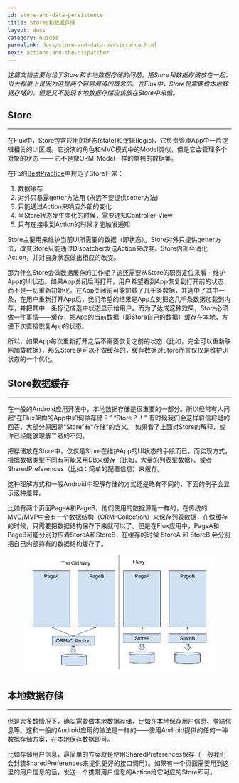 ```yaml
---
id: store-and-data-persistence
title: Stores和数据存储
layout: docs
category: Guides
permalink: docs/store-and-data-persistence.html
next: actions-and-the-dispatcher
---
```



*这篇文档主要讨论了Store和本地数据存储的问题，把Store和数据存储放在一起，很大程度上是因为这是两个容易混淆的概念的。在Flux中，Store是需要做本地数据存储的，但是又不能说本地数据存储应该放在Store中来做。*

## Store
---
在Flux中，Store包含应用的状态(state)和逻辑(logic)，它负责管理App中一片逻辑相关的UI区域。它扮演的角色和MVC模式中的Model类似，但是它会管理多个对象的状态 —— 它不是像ORM-Model一样的单独的数据集。

在Fb的[BestPractice](http://facebook.github.io/docs/flux-utils.html#stores)中规范了Store日常：

1. 数据缓存
2. 对外只暴露getter方法用 (永远不要提供setter方法)
3. 只能通过Action来响应外部的变化
4. 当Store状态发生变化的时候，需要通知Controller-View
5. 只有在接收到Action的时候才能触发通知

Store主要用来维护当前UI所需要的数据（即状态）。Store对外只提供getter方法，改变Store只能通过Dispatcher发送Action来改变。Store内部会消化Action，并对自身状态做出相应的改变。

那为什么Store会做数据缓存的工作呢？这还需要从Store的职责定位来看 - 维护App的UI状态。如果App关闭后再打开，用户希望看到App恢复到打开前的状态，而不是一切重新初始化。在App关闭前可能加载了几千条数据，并选中了其中一条，在用户重新打开App后，我们希望的结果是App立刻把这几千条数据加载到内存，并把其中一条标记成选中状态显示给用户。而为了达成这种效果，Store必须做一件事情——缓存，把App的当前数据（即Store自己的数据）缓存在本地，方便下次直接恢复App的状态。

所以，如果App每次重新打开之后不需要恢复之前的状态（比如，完全可以重新联网加载数据），那么Store是可以不做缓存的，缓存数据对Store而言仅仅是维护UI状态的一个优化。

## Store数据缓存
---
在一般的Android应用开发中，本地数据存储是很重要的一部分。所以经常有人问起“在Flux架构的App中如何做存储？” “Store？！” 有时候我们会这样将信将疑的回答，大部分原因是“Store”有“存储”的含义。 如果看了上面对Store的解释，或许已经能够理解二者的不同。

把存储放在Store中，仅仅是Store在维护App的UI状态的手段而已。而实现方式，根据数据类型不同有可能采用DB来缓存（比如，大量的列表型数据）、或者SharedPreferences（比如：简单的配置信息）来缓存。

这种理解方式和一般Android中理解存储的方式还是略有不同的，下面的例子会显示这种差异。

比如有两个页面PageA和PageB，他们使用的数据源是一样的，在传统的MVC/MVP中会有一个数据结构（ORM-Collection）来保存列表数据，在做缓存的时候，只需要把数据结构保存下来就可以了。但是在Flux应用中，PageA和PageB可能分别对应着StoreA和StoreB，在缓存的时候 StoreA 和 StoreB 会分别把自己内部持有的数据结构缓存了。

<figure class="diagram associated-with-next-sibling">
    <img src="/img/store-fluxy.png" alt="store of flux">
</figure>

## 本地数据存储
---
但是大多数情况下，确实需要做本地数据存储，比如在本地保存用户信息、登陆信息等。这和一般的Android应用的做法是一样的——使用Android提供的任何一种数据存储方案，在本地保存数据即可。

比如存储用户信息，最简单的方案就是使用SharedPreferences保存（一般我们会封装SharedPreferences来提供更好的接口调用）。如果有一个页面需要用到这里的用户信息的话，发送一个携带用户信息的Action给它对应的Store即可。